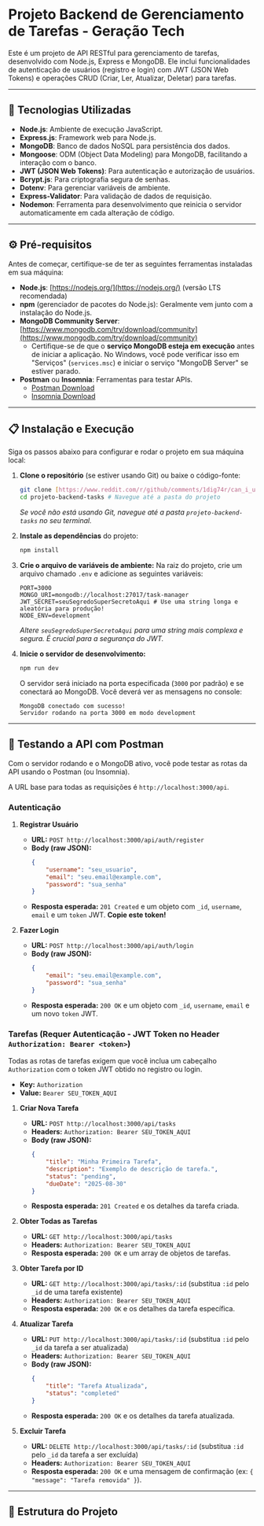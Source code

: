 # Projeto Backend de Gerenciamento de Tarefas - Geração Tech

Este é um projeto de API RESTful para gerenciamento de tarefas, desenvolvido com Node.js, Express e MongoDB. Ele inclui funcionalidades de autenticação de usuários (registro e login) com JWT (JSON Web Tokens) e operações CRUD (Criar, Ler, Atualizar, Deletar) para tarefas.

---

## 🚀 Tecnologias Utilizadas

* **Node.js**: Ambiente de execução JavaScript.
* **Express.js**: Framework web para Node.js.
* **MongoDB**: Banco de dados NoSQL para persistência dos dados.
* **Mongoose**: ODM (Object Data Modeling) para MongoDB, facilitando a interação com o banco.
* **JWT (JSON Web Tokens)**: Para autenticação e autorização de usuários.
* **Bcrypt.js**: Para criptografia segura de senhas.
* **Dotenv**: Para gerenciar variáveis de ambiente.
* **Express-Validator**: Para validação de dados de requisição.
* **Nodemon**: Ferramenta para desenvolvimento que reinicia o servidor automaticamente em cada alteração de código.

---

## ⚙️ Pré-requisitos

Antes de começar, certifique-se de ter as seguintes ferramentas instaladas em sua máquina:

* **Node.js**: [https://nodejs.org/](https://nodejs.org/) (versão LTS recomendada)
* **npm** (gerenciador de pacotes do Node.js): Geralmente vem junto com a instalação do Node.js.
* **MongoDB Community Server**: [https://www.mongodb.com/try/download/community](https://www.mongodb.com/try/download/community)
    * Certifique-se de que o **serviço MongoDB esteja em execução** antes de iniciar a aplicação. No Windows, você pode verificar isso em "Serviços" (`services.msc`) e iniciar o serviço "MongoDB Server" se estiver parado.
* **Postman** ou **Insomnia**: Ferramentas para testar APIs.
    * [Postman Download](https://www.postman.com/downloads/)
    * [Insomnia Download](https://insomnia.rest/download)

---

## 📋 Instalação e Execução

Siga os passos abaixo para configurar e rodar o projeto em sua máquina local:

1.  **Clone o repositório** (se estiver usando Git) ou baixe o código-fonte:
    ```bash
    git clone [https://www.reddit.com/r/github/comments/1dig74r/can_i_use_github_desktop_and_dont_worry_about_git/](https://www.reddit.com/r/github/comments/1dig74r/can_i_use_github_desktop_and_dont_worry_about_git/)
    cd projeto-backend-tasks # Navegue até a pasta do projeto
    ```
    *Se você não está usando Git, navegue até a pasta `projeto-backend-tasks` no seu terminal.*

2.  **Instale as dependências** do projeto:
    ```bash
    npm install
    ```

3.  **Crie o arquivo de variáveis de ambiente:**
    Na raiz do projeto, crie um arquivo chamado `.env` e adicione as seguintes variáveis:
    ```env
    PORT=3000
    MONGO_URI=mongodb://localhost:27017/task-manager
    JWT_SECRET=seuSegredoSuperSecretoAqui # Use uma string longa e aleatória para produção!
    NODE_ENV=development
    ```
    *Altere `seuSegredoSuperSecretoAqui` para uma string mais complexa e segura. É crucial para a segurança do JWT.*

4.  **Inicie o servidor de desenvolvimento:**
    ```bash
    npm run dev
    ```
    O servidor será iniciado na porta especificada (`3000` por padrão) e se conectará ao MongoDB. Você deverá ver as mensagens no console:
    ```
    MongoDB conectado com sucesso!
    Servidor rodando na porta 3000 em modo development
    ```

---

## 🧪 Testando a API com Postman

Com o servidor rodando e o MongoDB ativo, você pode testar as rotas da API usando o Postman (ou Insomnia).

A URL base para todas as requisições é `http://localhost:3000/api`.

### Autenticação

1.  **Registrar Usuário**
    * **URL:** `POST http://localhost:3000/api/auth/register`
    * **Body (raw JSON):**
        ```json
        {
            "username": "seu_usuario",
            "email": "seu.email@example.com",
            "password": "sua_senha"
        }
        ```
    * **Resposta esperada:** `201 Created` e um objeto com `_id`, `username`, `email` e um `token` JWT. **Copie este token!**

2.  **Fazer Login**
    * **URL:** `POST http://localhost:3000/api/auth/login`
    * **Body (raw JSON):**
        ```json
        {
            "email": "seu.email@example.com",
            "password": "sua_senha"
        }
        ```
    * **Resposta esperada:** `200 OK` e um objeto com `_id`, `username`, `email` e um novo `token` JWT.

### Tarefas (Requer Autenticação - JWT Token no Header `Authorization: Bearer <token>`)

Todas as rotas de tarefas exigem que você inclua um cabeçalho `Authorization` com o token JWT obtido no registro ou login.

* **Key:** `Authorization`
* **Value:** `Bearer SEU_TOKEN_AQUI`

1.  **Criar Nova Tarefa**
    * **URL:** `POST http://localhost:3000/api/tasks`
    * **Headers:** `Authorization: Bearer SEU_TOKEN_AQUI`
    * **Body (raw JSON):**
        ```json
        {
            "title": "Minha Primeira Tarefa",
            "description": "Exemplo de descrição de tarefa.",
            "status": "pending",
            "dueDate": "2025-08-30"
        }
        ```
    * **Resposta esperada:** `201 Created` e os detalhes da tarefa criada.

2.  **Obter Todas as Tarefas**
    * **URL:** `GET http://localhost:3000/api/tasks`
    * **Headers:** `Authorization: Bearer SEU_TOKEN_AQUI`
    * **Resposta esperada:** `200 OK` e um array de objetos de tarefas.

3.  **Obter Tarefa por ID**
    * **URL:** `GET http://localhost:3000/api/tasks/:id` (substitua `:id` pelo `_id` de uma tarefa existente)
    * **Headers:** `Authorization: Bearer SEU_TOKEN_AQUI`
    * **Resposta esperada:** `200 OK` e os detalhes da tarefa específica.

4.  **Atualizar Tarefa**
    * **URL:** `PUT http://localhost:3000/api/tasks/:id` (substitua `:id` pelo `_id` da tarefa a ser atualizada)
    * **Headers:** `Authorization: Bearer SEU_TOKEN_AQUI`
    * **Body (raw JSON):**
        ```json
        {
            "title": "Tarefa Atualizada",
            "status": "completed"
        }
        ```
    * **Resposta esperada:** `200 OK` e os detalhes da tarefa atualizada.

5.  **Excluir Tarefa**
    * **URL:** `DELETE http://localhost:3000/api/tasks/:id` (substitua `:id` pelo `_id` da tarefa a ser excluída)
    * **Headers:** `Authorization: Bearer SEU_TOKEN_AQUI`
    * **Resposta esperada:** `200 OK` e uma mensagem de confirmação (ex: `{ "message": "Tarefa removida" }`).

---

## 📁 Estrutura do Projeto
